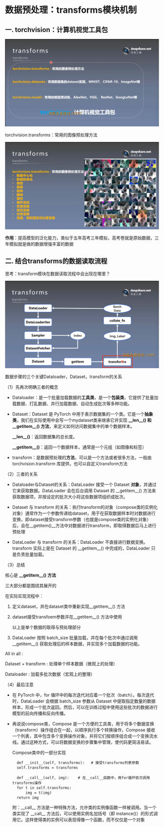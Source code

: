 # 数据预处理：transforms模块机制
## 一. torchvision：计算机视觉工具包
![1](docs/待整理/知识库/计算机和硬件/折叠/ai-self-learning-main/从python开始的ai学习/深度学习%20pytorch/6.数据预处理：transforms模块机制/pcs/1.png "1")

torchvision.transforms：常用的图像预处理方法

![2](docs/待整理/知识库/计算机和硬件/折叠/ai-self-learning-main/从python开始的ai学习/深度学习%20pytorch/6.数据预处理：transforms模块机制/pcs/2.png)

**作用**：提高模型的泛化能力，类似于五年高考三年模拟，高考卷就是原始数据，三年模拟就是做的数据增强丰富的数据

## 二. 结合transforms的数据读取流程
思考：transform模块在数据读取流程中会出现在哪里？

![3](docs/待整理/知识库/计算机和硬件/折叠/ai-self-learning-main/从python开始的ai学习/深度学习%20pytorch/6.数据预处理：transforms模块机制/pcs/3.png "3")

数据步骤的三个关键Dataloader，Dataset，transform的关系

（1）先再次明确三者的概念
- Dataloader：是一个批量加载数据的**工具类**，是一个**包装类**，它提供了批量加载数据、打乱数据、并行加载数据、自动生成批次等多种功能。
- Dataset：Dataset 是 PyTorch 中用于表示数据集的一个类。它是一个**抽象类**，我们在实际使用中会写一个mydataset类来继承它并实现 **\_\_len\_\_() 和 \_\_getitem\_\_() 方法**，来定义如何访问数据集中的单个数据样本。

    **\_\_len\_\_()**：返回数据集的总长度。

    **\_\_getitem\_\_()**：返回一个数据样本，通常是一个元组（如图像和标签）
- transform：是数据预处理的**方法**，可以是一个方法或者很多方法，一般由 torchvision.transform 库提供，也可以自定义transform方法

（2）三者的关系

- Dataloader与Dataset的关系：DataLoader 接受一个 Dataset **对象**，并通过它来获取数据。DataLoader 会在后台调用 Dataset 的 \_\_getitem\_\_() 方法来获取数据项，并按设定的批次大小将这些数据项组织成批次。

- Dataset 与 transform 的关系：执行transform的对象（compose类的实例化对象）通常作为一个参数传递给dataset，用于在获取数据样本时对数据进行变换，即dataset接受transform参数（也就是compose类的实例化对象）后，会在\_\_getitem()\_\_方法中对数据进行transform，即取得数据后马上进行预处理

- DataLoader 与 transform 的关系：DataLoader 不直接进行数据变换。transform 实际上是在 Dataset 的 \_\_getitem\_\_() 中完成的，DataLoader 只是负责批量加载。

（3）总结

核心是 **\_\_getitem\_\_() 方法**

三大部分都是围绕其展开的

在实际实现流程中：

1. 定义dataset，并在dataset类中重新实现\_\_getitem\_\_() 方法
2. dataset接受transfoem参数并在\_\_getitem\_\_() 方法中使用
    
    以上是单个数据的取得与预处理部分
3. DataLoader 按照 batch_size 批量加载，并在每个批次中通过调用 \_\_getitem\_\_() 获取处理后的样本数据，并实现多个加载数据的功能。

All in all :

Dataset + transform : 处理单个样本数据（微观上的处理）

Dataloader : 加载多批次数据（宏观上的整理）

（4）最后注意

- 在 PyTorch 中，for 循环中的每次迭代对应着一个批次（batch）。每次迭代时，DataLoader 会根据 batch_size 参数从 Dataset 中提取指定数量的数据样本，形成一个批次返回。然后，可以在训练过程中使用这些批次的数据进行模型的前向传播和反向传播。
- 再说说compose类，Compose 是一个方便的工具类，用于将多个数据变换（transform）操作组合在一起，以顺序执行多个转换操作，Compose 接收一个列表，其中包含多个变换操作对象，并将它们按顺序组合成一个变换流水线。通过这种方式，可以将数据变换的步骤集中管理，使代码更简洁易读。

    Compose类中的一部分实现

        def __init__(self, transforms):   # 接受transforms列表参数
        self.transforms = transforms

        def __call__(self, img):    # 在__call__函数中，用for循环依次调用transforms操作
        for t in self.transforms:
            img = t(img)
        return img

    附：\_\_call\_\_ 方法是一种特殊方法，允许类的实例像函数一样被调用。当一个类实现了 \_\_call\_\_ 方法后，可以使用实例名加括号（即 instance()）的形式调用它。这样使得类的实例可以表现得像一个函数，而不仅仅是一个对象
